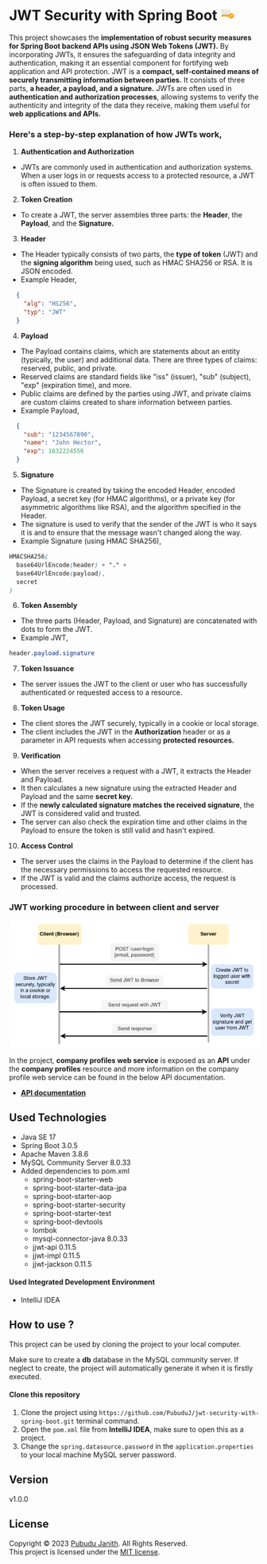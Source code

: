# JWT Security with Spring Boot <img src="assets/logo.png" alt="drawing" width="27px"/>

This project showcases the **implementation of robust security measures for Spring Boot backend APIs using JSON Web Tokens (JWT).** 
By incorporating JWTs, it ensures the safeguarding of data integrity and authentication, making it an essential component for fortifying 
web application and API protection. JWT is a **compact, self-contained means of securely transmitting information between parties.** 
It consists of three parts, **a header, a payload, and a signature.** JWTs are often used in **authentication and authorization processes**, 
allowing systems to verify the authenticity and integrity of the data they receive, making them useful for **web applications and APIs.**

### **Here's a step-by-step explanation of how JWTs work,**

1. **Authentication and Authorization**
  * JWTs are commonly used in authentication and authorization systems. When a user logs in or requests access to a protected resource, 
a JWT is often issued to them.

2. **Token Creation**
  * To create a JWT, the server assembles three parts: the **Header**, the **Payload**, and the **Signature.**

3. **Header**
  * The Header typically consists of two parts, the **type of token** (JWT) and the **signing algorithm** being used, such as HMAC SHA256 or RSA. It is JSON encoded.
  * Example Header,
  ```json
    {
      "alg": "HS256",
      "typ": "JWT"
    }
  ```

4. **Payload**
  * The Payload contains claims, which are statements about an entity (typically, the user) and additional data. There are three types of claims: reserved, public, and private.
  * Reserved claims are standard fields like "iss" (issuer), "sub" (subject), "exp" (expiration time), and more.
  * Public claims are defined by the parties using JWT, and private claims are custom claims created to share information between parties.
  * Example Payload,
  ```json
    {
      "sub": "1234567890", 
      "name": "John Hector",
      "exp": 1632224556
    }
  ```

5. **Signature**
  * The Signature is created by taking the encoded Header, encoded Payload, a secret key (for HMAC algorithms), or a private key (for asymmetric algorithms like RSA), and the algorithm specified in the Header.
  * The signature is used to verify that the sender of the JWT is who it says it is and to ensure that the message wasn't changed along the way.
  * Example Signature (using HMAC SHA256),
  ```scss
  HMACSHA256(
    base64UrlEncode(header) + "." +
    base64UrlEncode(payload),
    secret
  )
  ```

6. **Token Assembly**
  * The three parts (Header, Payload, and Signature) are concatenated with dots to form the JWT.
  * Example JWT,
  ```css
  header.payload.signature
  ```

7. **Token Issuance**
  * The server issues the JWT to the client or user who has successfully authenticated or requested access to a resource.

8. **Token Usage**
  * The client stores the JWT securely, typically in a cookie or local storage.
  * The client includes the JWT in the **Authorization** header or as a parameter in API requests when accessing **protected resources.**

9. **Verification**
  * When the server receives a request with a JWT, it extracts the Header and Payload.
  * It then calculates a new signature using the extracted Header and Payload and the same **secret key.**
  * If the **newly calculated signature matches the received signature**, the JWT is considered valid and trusted.
  * The server can also check the expiration time and other claims in the Payload to ensure the token is still valid and hasn't expired.

10. **Access Control**
  * The server uses the claims in the Payload to determine if the client has the necessary permissions to access the requested resource.
  * If the JWT is valid and the claims authorize access, the request is processed.

### JWT working procedure in between client and server

<img src="assets/jwt-client-server-working-procedure.png" alt="jwt-client-server-working-procedure" width="900px"/>

In the project, **company profiles web service** is exposed as an **API** under the **company profiles** resource and more information on the company profile web
service can be found in the below API documentation.

- [**API documentation**](https://documenter.getpostman.com/view/25306703/2s9Y5YS34g)

## Used Technologies

- Java SE 17
- Spring Boot 3.0.5
- Apache Maven 3.8.6
- MySQL Community Server 8.0.33
- Added dependencies to pom.xml
    - spring-boot-starter-web
    - spring-boot-starter-data-jpa
    - spring-boot-starter-aop
    - spring-boot-starter-security
    - spring-boot-starter-test
    - spring-boot-devtools
    - lombok
    - mysql-connector-java 8.0.33
    - jjwt-api 0.11.5
    - jjwt-impl 0.11.5
    - jjwt-jackson 0.11.5

#### Used Integrated Development Environment
- IntelliJ IDEA

## How to use ?
This project can be used by cloning the 
project to your local computer.

Make sure to create a **db** database in the MySQL community server.
If neglect to create, the project will automatically generate it when it is firstly executed.

#### Clone this repository
1. Clone the project using `https://github.com/PubuduJ/jwt-security-with-spring-boot.git` terminal command.
2. Open the `pom.xml` file from **IntelliJ IDEA**, make sure to open this as a project.
3. Change the `spring.datasource.password` in the `application.properties` to your local machine MySQL server password.

## Version
v1.0.0

## License
Copyright &copy; 2023 [Pubudu Janith](https://www.linkedin.com/in/pubudujanith/). All Rights Reserved.<br>
This project is licensed under the [MIT license](LICENSE.txt).